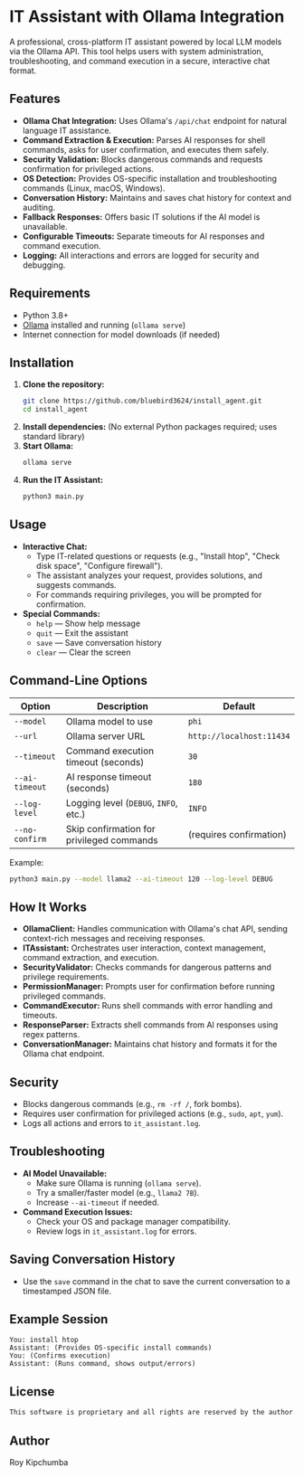 # IT Assistant with Ollama Integration

A professional, cross-platform IT assistant powered by local LLM models via the Ollama API. This tool helps users with system administration, troubleshooting, and command execution in a secure, interactive chat format.

## Features
- **Ollama Chat Integration:** Uses Ollama's `/api/chat` endpoint for natural language IT assistance.
- **Command Extraction & Execution:** Parses AI responses for shell commands, asks for user confirmation, and executes them safely.
- **Security Validation:** Blocks dangerous commands and requests confirmation for privileged actions.
- **OS Detection:** Provides OS-specific installation and troubleshooting commands (Linux, macOS, Windows).
- **Conversation History:** Maintains and saves chat history for context and auditing.
- **Fallback Responses:** Offers basic IT solutions if the AI model is unavailable.
- **Configurable Timeouts:** Separate timeouts for AI responses and command execution.
- **Logging:** All interactions and errors are logged for security and debugging.

## Requirements
- Python 3.8+
- [Ollama](https://ollama.com/download) installed and running (`ollama serve`)
- Internet connection for model downloads (if needed)

## Installation
1. **Clone the repository:**
   ```bash
   git clone https://github.com/bluebird3624/install_agent.git
   cd install_agent
   ```
2. **Install dependencies:**
   (No external Python packages required; uses standard library)
3. **Start Ollama:**
   ```bash
   ollama serve
   ```
4. **Run the IT Assistant:**
   ```bash
   python3 main.py
   ```

## Usage
- **Interactive Chat:**
  - Type IT-related questions or requests (e.g., "Install htop", "Check disk space", "Configure firewall").
  - The assistant analyzes your request, provides solutions, and suggests commands.
  - For commands requiring privileges, you will be prompted for confirmation.
- **Special Commands:**
  - `help` — Show help message
  - `quit` — Exit the assistant
  - `save` — Save conversation history
  - `clear` — Clear the screen

## Command-Line Options
| Option           | Description                                 | Default                |
|------------------|---------------------------------------------|------------------------|
| `--model`        | Ollama model to use                         | `phi`                  |
| `--url`          | Ollama server URL                           | `http://localhost:11434`|
| `--timeout`      | Command execution timeout (seconds)         | `30`                   |
| `--ai-timeout`   | AI response timeout (seconds)               | `180`                  |
| `--log-level`    | Logging level (`DEBUG`, `INFO`, etc.)       | `INFO`                 |
| `--no-confirm`   | Skip confirmation for privileged commands   | (requires confirmation) |

Example:
```bash
python3 main.py --model llama2 --ai-timeout 120 --log-level DEBUG
```

## How It Works
- **OllamaClient:** Handles communication with Ollama's chat API, sending context-rich messages and receiving responses.
- **ITAssistant:** Orchestrates user interaction, context management, command extraction, and execution.
- **SecurityValidator:** Checks commands for dangerous patterns and privilege requirements.
- **PermissionManager:** Prompts user for confirmation before running privileged commands.
- **CommandExecutor:** Runs shell commands with error handling and timeouts.
- **ResponseParser:** Extracts shell commands from AI responses using regex patterns.
- **ConversationManager:** Maintains chat history and formats it for the Ollama chat endpoint.

## Security
- Blocks dangerous commands (e.g., `rm -rf /`, fork bombs).
- Requires user confirmation for privileged actions (e.g., `sudo`, `apt`, `yum`).
- Logs all actions and errors to `it_assistant.log`.

## Troubleshooting
- **AI Model Unavailable:**
  - Make sure Ollama is running (`ollama serve`).
  - Try a smaller/faster model (e.g., `llama2 7B`).
  - Increase `--ai-timeout` if needed.
- **Command Execution Issues:**
  - Check your OS and package manager compatibility.
  - Review logs in `it_assistant.log` for errors.

## Saving Conversation History
- Use the `save` command in the chat to save the current conversation to a timestamped JSON file.

## Example Session
```
You: install htop
Assistant: (Provides OS-specific install commands)
You: (Confirms execution)
Assistant: (Runs command, shows output/errors)
```

## License
``` txt
This software is proprietary and all rights are reserved by the author. Unauthorized use, distribution, or modification is strictly prohibited. Commercial use requires a separate license agreement and compensation to the author. For licensing inquiries, contact koechroy06@gmail.com
```

## Author
Roy Kipchumba
